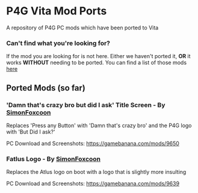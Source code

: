 # P4G Vita Mod Ports
A repository of P4G PC mods which have been ported to Vita


### Can't find what you're looking for?
If the mod you are looking for is not here. Either we haven't ported it, **OR** it works **WITHOUT** needing to be ported. You can find a list of those mods [here](https://github.com/ARandomGuy231/p4gvitamodports/blob/main/Mods%20that%20work%20without%20needing%20a%20Port.md)

## Ported Mods (so far)
### 'Damn that's crazy bro but did I ask' Title Screen - By [SimonFoxcoon](https://gamebanana.com/members/1652560)
Replaces 'Press any Button' with 'Damn that's crazy bro' and the P4G logo with 'But Did I ask?'

PC Download and Screenshots: https://gamebanana.com/mods/9650

### Fatlus Logo - By [SimonFoxcoon](https://gamebanana.com/members/1652560)
Replaces the Atlus logo on boot with a logo that is slightly more insulting

PC Download and Screenshots: https://gamebanana.com/mods/9639
